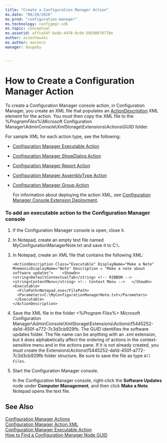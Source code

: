 ```yaml
---
title: "Create a Configuration Manager Action"
ms.date: "09/20/2016"
ms.prod: "configuration-manager"
ms.technology: configmgr-sdk
ms.topic: conceptual
ms.assetid: affca54f-bebb-44f8-9c94-58598670770e
author: aczechowski
ms.author: aaroncz
manager: dougeby


---
```

# How to Create a Configuration Manager Action
To create a Configuration Manager console action, in Configuration Manager, you create an XML file that populates an [ActionDescription](https://msdn.microsoft.com/library/microsoft.configurationmanagement.adminconsole.schema.actiondescription.aspx) XML element for the action. You must then copy the XML file to the %*ProgramFiles*%\Microsoft Configuration Manager\AdminConsole\XmlStorage\Extensions\Actions\GUID folder.  

 For sample XML for each action type, see the following:  

- [Configuration Manager Executable Action](../../../../develop/core/servers/console/executable-action.md)  

- [Configuration Manager ShowDialog Action](../../../../develop/core/servers/console/showdialog-action.md)  

- [Configuration Manager Report Action](../../../../develop/core/servers/console/report-action.md)  

- [Configuration Manager AssemblyType Action](../../../../develop/core/servers/console/assemblytype-action.md)  

- [Configuration Manager Group Action](../../../../develop/core/servers/console/group-action.md)  

  For information about deploying the action XML, see [Configuration Manager Console Extension Deployment](../../../../develop/core/servers/console/console-extension-deployment.md).  

### To add an executable action to the Configuration Manager console  

1.  If the Configuration Manager console is open, close it.  

2.  In Notepad, create an empty text file named MyConfigurationManagerNote.txt and save it to C:\\.  

3.  In Notepad, create an XML file that contains the following XML:  

    ```  
    <ActionDescription Class="Executable" DisplayName="Make a Note" MnemonicDisplayName="Note" Description = "Make a note about software updates">    <ShowOn>      <string>DefaultContextualTab</string> <!-- RIBBON -->     <string>ContextMenu</string> <!-- Context Menu -->   </ShowOn>       <Executable>  
      <FilePath>Notepad.exe</FilePath>  
      <Parameters>C:\MyConfigurationManagerNote.txt</Parameters>  
     </Executable>  
    </ActionDescription>  
    ```  

4.  Save the XML file in the folder \<%*Program Files*%> Microsoft Configuration Manager\AdminConsole\XmlStorage\Extensions\Actions\f5445252-da1d-450f-a772-7c3d3cb929fb. The GUID identifies the software updates folder. The file name can be anything with an .xml extension, but it does alphabetically affect the ordering of actions in the context-sensitive menu and in the actions pane. If it is not already created, you must create the Extensions\Actions\f5445252-da1d-450f-a772-7c3d3cb929fb folder structure. Be sure to save the file as type `All Files`.  

5.  Start the Configuration Manager console.  

     In the Configuration Manager console, right-click the **Software Updates** node under **Computer Management**, and then click **Make a Note**. Notepad opens the text file.  

## See Also  
 [Configuration Manager Actions](../../../../develop/core/servers/console/configuration-manager-actions.md)   
 [Configuration Manager Action XML](../../../../develop/core/servers/console/configuration-manager-action-xml.md)   
 [Configuration Manager Executable Action](../../../../develop/core/servers/console/executable-action.md)   
 [How to Find a Configuration Manager Node GUID](../../../../develop/core/servers/console/how-to-find-a-configuration-manager-console-node-guid.md)
